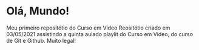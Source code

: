 # Olá, Mundo!
 Meu primeiro repositótio do Curso em Video
Reositótio criado em 03/05/2021 assistindo a quinta aulado playlit do Curso em Video, do curso de Git e Github. Muito legal!
